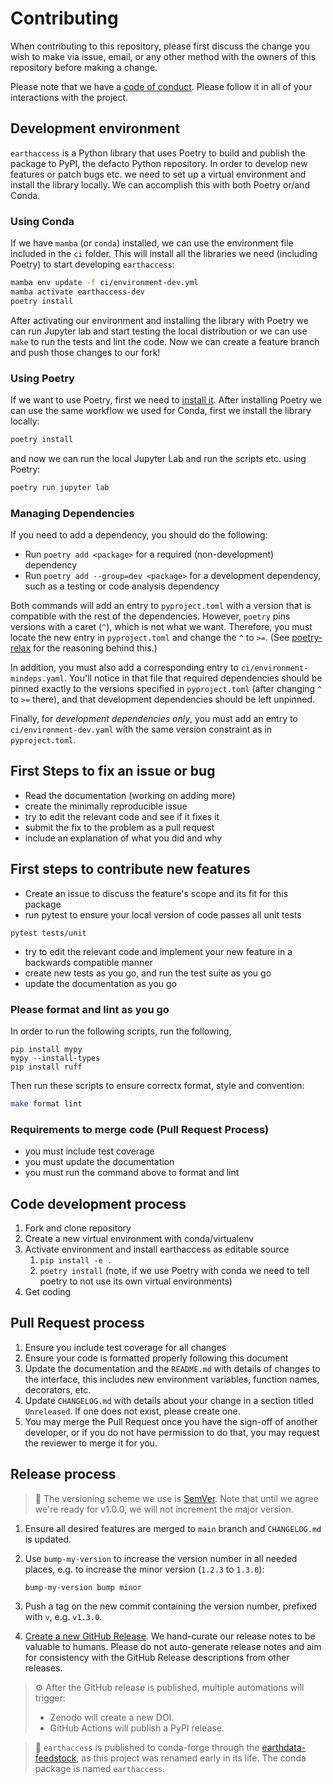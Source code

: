 # Contributing

When contributing to this repository, please first discuss the change you wish to make via issue,
email, or any other method with the owners of this repository before making a change.

Please note that we have a [code of conduct](./CODE_OF_CONDUCT.md). Please follow it in all of your interactions with the project.

## Development environment

`earthaccess` is a Python library that uses Poetry to build and publish the package to PyPI, the defacto Python repository. In order to develop new features or patch bugs etc. we need to set up a virtual environment and install the library locally. We can accomplish this with both Poetry or/and Conda.

### Using Conda

If we have `mamba` (or `conda`) installed, we can use the environment file included in the `ci` folder. This will install all the libraries we need (including Poetry) to start developing `earthaccess`:

```bash
mamba env update -f ci/environment-dev.yml
mamba activate earthaccess-dev
poetry install
```

After activating our environment and installing the library with Poetry we can run Jupyter lab and start testing the local distribution or we can use `make` to run the tests and lint the code.
Now we can create a feature branch and push those changes to our fork!

### Using Poetry

If we want to use Poetry, first we need to [install it](https://python-poetry.org/docs/#installation). After installing Poetry we can use the same workflow we used for Conda, first we install the library locally:

```bash
poetry install
```

and now we can run the local Jupyter Lab and run the scripts etc. using Poetry:

```bash
poetry run jupyter lab
```

### Managing Dependencies

If you need to add a dependency, you should do the following:

- Run `poetry add <package>` for a required (non-development) dependency
- Run `poetry add --group=dev <package>` for a development dependency, such
  as a testing or code analysis dependency

Both commands will add an entry to `pyproject.toml` with a version that is
compatible with the rest of the dependencies.  However, `poetry` pins versions
with a caret (`^`), which is not what we want.  Therefore, you must locate the
new entry in `pyproject.toml` and change the `^` to `>=`.  (See
[poetry-relax](https://github.com/zanieb/poetry-relax) for the reasoning behind
this.)

In addition, you must also add a corresponding entry to
`ci/environment-mindeps.yaml`.  You'll notice in that file that required
dependencies should be pinned exactly to the versions specified in
`pyproject.toml` (after changing `^` to `>=` there), and that development
dependencies should be left unpinned.

Finally, for _development dependencies only_, you must add an entry to
`ci/environment-dev.yaml` with the same version constraint as in
`pyproject.toml`.

## First Steps to fix an issue or bug

- Read the documentation (working on adding more)
- create the minimally reproducible issue
- try to edit the relevant code and see if it fixes it
- submit the fix to the problem as a pull request
- include an explanation of what you did and why

## First steps to contribute new features

- Create an issue to discuss the feature's scope and its fit for this package
- run pytest to ensure your local version of code passes all unit tests
```
pytest tests/unit
```

- try to edit the relevant code and implement your new feature in a backwards compatible manner
- create new tests as you go, and run the test suite as you go
- update the documentation as you go

### Please format and lint as you go

In order to run the following scripts, run the following,
```
pip install mypy
mypy --install-types
pip install ruff
```
Then run these scripts to ensure correctx format, style and convention:
```bash
make format lint
```

### Requirements to merge code (Pull Request Process)

- you must include test coverage
- you must update the documentation
- you must run the command above to format and lint

## Code development process

1. Fork and clone repository
2. Create a new virtual environment with conda/virtualenv
3. Activate environment and install earthaccess as editable source
    1. `pip install -e .`
    2. `poetry install` (note, if we use Poetry with conda we need to tell poetry to not use its own virtual environments)
5. Get coding

## Pull Request process

1. Ensure you include test coverage for all changes
1. Ensure your code is formatted properly following this document
1. Update the documentation and the `README.md` with details of changes to the
   interface, this includes new environment variables, function names,
   decorators, etc.
1. Update `CHANGELOG.md` with details about your change in a section titled
   `Unreleased`. If one does not exist, please create one.
1. You may merge the Pull Request once you have the sign-off of another
   developer, or if you do not have permission to do that, you may request the
   reviewer to merge it for you.

## Release process

> :memo: The versioning scheme we use is [SemVer](http://semver.org/). Note that until
> we agree we're ready for v1.0.0, we will not increment the major version.

1. Ensure all desired features are merged to `main` branch and `CHANGELOG.md` is updated.
1. Use `bump-my-version` to increase the version number in all needed places, e.g. to
   increase the minor version (`1.2.3` to `1.3.0`):

   ```plain
   bump-my-version bump minor
   ```

1. Push a tag on the new commit containing the version number, prefixed with `v`, e.g.
   `v1.3.0`.
1. [Create a new GitHub Release](https://github.com/nsidc/earthaccess/releases/new). We
   hand-curate our release notes to be valuable to humans. Please do not auto-generate
   release notes and aim for consistency with the GitHub Release descriptions from other
   releases.

> :gear: After the GitHub release is published, multiple automations will trigger:
>
> - Zenodo will create a new DOI.
> - GitHub Actions will publish a PyPI release.

> :memo: `earthaccess` is published to conda-forge through the
> [earthdata-feedstock](https://github.com/conda-forge/earthdata-feedstock), as this
> project was renamed early in its life. The conda package is named `earthaccess`.

